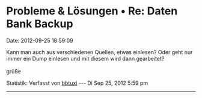 Probleme & Lösungen • Re: Daten Bank Backup
===========================================

Date: 2012-09-25 18:59:09

Kann man auch aus verschiedenen Quellen, etwas einlesen? Oder geht nur
immer ein Dump einlesen und mit diesem wird dann gearbeitet?\
\
grüße

Statistik: Verfasst von
[bbtuxi](http://forum.yacy-websuche.de/memberlist.php?mode=viewprofile&u=374)
--- Di Sep 25, 2012 5:59 pm

------------------------------------------------------------------------
